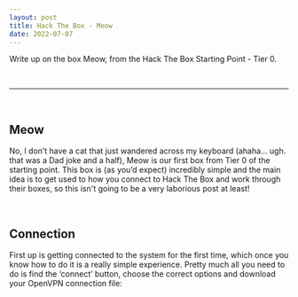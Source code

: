 ```yaml
---
layout: post
title: Hack The Box - Meow
date: 2022-07-07
---
```


Write up on the box Meow, from the Hack The Box Starting Point - Tier 0.

&nbsp;

---

&nbsp;

## Meow

No, I don’t have a cat that just wandered across my keyboard (ahaha… ugh. that was a Dad joke and a half), Meow is our first box from Tier 0 of the starting point. This box is (as you’d expect) incredibly simple and the main idea is to get used to how you connect to Hack The Box and work through their boxes, so this isn't going to be a very laborious post at least!

&nbsp;
&nbsp;

## Connection

First up is getting connected to the system for the first time, which once you know how to do it is a really simple experience. Pretty much all you need to do is find the ‘connect’ button, choose the correct options and download your OpenVPN connection file:
